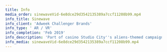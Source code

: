 ```yaml
---
title: Info
media_order: sinewaveVid-6e8dce29d3542135389a7ccf11208b99.mp4
info_title: Sinewave
info_client: 'Adweek Challenger Brands'
info_type: ' AR / VR'
info_completion: 'Feb 2019'
info_description: 'Part of casino Studio City''s aliens-themed campaign, we created an interactive experience for their large curved screen.'
info_media: sinewaveVid-6e8dce29d3542135389a7ccf11208b99.mp4
---
```


